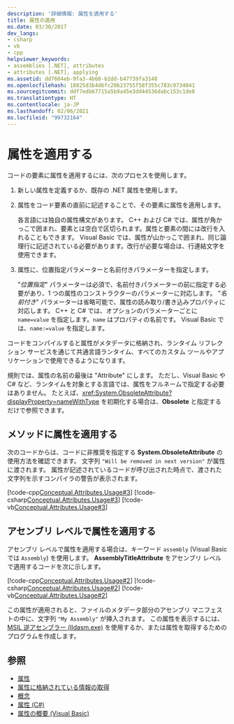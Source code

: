 ```yaml
---
description: '詳細情報: 属性を適用する'
title: 属性の適用
ms.date: 03/30/2017
dev_langs:
- csharp
- vb
- cpp
helpviewer_keywords:
- assemblies [.NET], attributes
- attributes [.NET], applying
ms.assetid: dd7604eb-9fa3-4b60-b2dd-b47739fa3148
ms.openlocfilehash: 18825d3b4d6fc20b23755f58f355c783c0734041
ms.sourcegitcommit: ddf7edb67715a5b9a45e3dd44536dabc153c1de0
ms.translationtype: HT
ms.contentlocale: ja-JP
ms.lasthandoff: 02/06/2021
ms.locfileid: "99732164"
---
```

# <a name="apply-attributes"></a>属性を適用する

コードの要素に属性を適用するには、次のプロセスを使用します。

1. 新しい属性を定義するか、既存の .NET 属性を使用します。

2. 属性をコード要素の直前に記述することで、その要素に属性を適用します。

     各言語には独自の属性構文があります。 C++ および C# では、属性が角かっこで囲まれ、要素とは空白で区切られます。属性と要素の間には改行を入れることもできます。 Visual Basic では、属性が山かっこで囲まれ、同じ論理行に記述されている必要があります。改行が必要な場合は、行連結文字を使用できます。

3. 属性に、位置指定パラメーターと名前付きパラメーターを指定します。

     "*位置指定*" パラメーターは必須で、名前付きパラメーターの前に指定する必要があり、1 つの属性のコンストラクターのパラメーターに対応します。 "*名前付き*" パラメーターは省略可能で、属性の読み取り/書き込みプロパティに対応します。 C++ と C# では、オプションのパラメーターごとに `name=value` を指定します。`name` はプロパティの名前です。 Visual Basic では、`name:=value` を指定します。

 コードをコンパイルすると属性がメタデータに格納され、ランタイム リフレクション サービスを通じて共通言語ランタイム、すべてのカスタム ツールやアプリケーションで使用できるようになります。

 規則では、属性の名前の最後は "Attribute" にします。 ただし、Visual Basic や C# など、ランタイムを対象とする言語では、属性をフルネームで指定する必要はありません。 たとえば、<xref:System.ObsoleteAttribute?displayProperty=nameWithType> を初期化する場合は、**Obsolete** と指定するだけで参照できます。

## <a name="apply-an-attribute-to-a-method"></a>メソッドに属性を適用する

 次のコードからは、コードに非推奨を指定する **System.ObsoleteAttribute** の使用方法を確認できます。 文字列 `"Will be removed in next version"` が属性に渡されます。 属性が記述されているコードが呼び出された時点で、渡された文字列を示すコンパイラの警告が表示されます。

 [!code-cpp[Conceptual.Attributes.Usage#3](../../../samples/snippets/cpp/VS_Snippets_CLR/conceptual.attributes.usage/cpp/source1.cpp#3)]
 [!code-csharp[Conceptual.Attributes.Usage#3](../../../samples/snippets/csharp/VS_Snippets_CLR/conceptual.attributes.usage/cs/source1.cs#3)]
 [!code-vb[Conceptual.Attributes.Usage#3](../../../samples/snippets/visualbasic/VS_Snippets_CLR/conceptual.attributes.usage/vb/source1.vb#3)]

## <a name="apply-attributes-at-the-assembly-level"></a>アセンブリ レベルで属性を適用する

 アセンブリ レベルで属性を適用する場合は、キーワード `assembly` (Visual Basic では `Assembly`) を使用します。 **AssemblyTitleAttribute** をアセンブリ レベルで適用するコードを次に示します。

 [!code-cpp[Conceptual.Attributes.Usage#2](../../../samples/snippets/cpp/VS_Snippets_CLR/conceptual.attributes.usage/cpp/source1.cpp#2)]
 [!code-csharp[Conceptual.Attributes.Usage#2](../../../samples/snippets/csharp/VS_Snippets_CLR/conceptual.attributes.usage/cs/source1.cs#2)]
 [!code-vb[Conceptual.Attributes.Usage#2](../../../samples/snippets/visualbasic/VS_Snippets_CLR/conceptual.attributes.usage/vb/source1.vb#2)]

 この属性が適用されると、ファイルのメタデータ部分のアセンブリ マニフェストの中に、文字列 `"My Assembly"` が挿入されます。 この属性を表示するには、[MSIL 逆アセンブラー (Ildasm.exe)](../../framework/tools/ildasm-exe-il-disassembler.md) を使用するか、または属性を取得するためのプログラムを作成します。

## <a name="see-also"></a>参照

- [属性](index.md)
- [属性に格納されている情報の取得](retrieving-information-stored-in-attributes.md)
- [概念](/cpp/windows/attributed-programming-concepts)
- [属性 (C#)](../../csharp/programming-guide/concepts/attributes/index.md)
- [属性の概要 (Visual Basic)](../../visual-basic/programming-guide/concepts/attributes/index.md)

